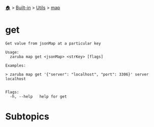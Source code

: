 <!--startTocHeader-->
[🏠](../../../README.md) > [Built-in](../../README.md) > [Utils](../README.md) > [map](README.md)
# get
<!--endTocHeader-->

```
Get value from jsonMap at a particular key

Usage:
  zaruba map get <jsonMap> <strKey> [flags]

Examples:

> zaruba map get '{"server": "localhost", "port": 3306}' server
localhost


Flags:
  -h, --help   help for get

```

# Subtopics
<!--startTocSubtopic-->
<!--endTocSubtopic-->
